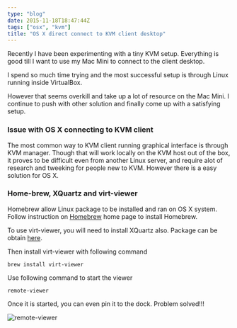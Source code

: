 ```yaml
---
type: "blog"
date: 2015-11-18T18:47:44Z
tags: ["osx", "kvm"]
title: "OS X direct connect to KVM client desktop"
---
```


Recently I have been experimenting with a tiny KVM setup. Everything is good till I want to use my Mac Mini to connect to the client desktop.
<!--more-->

I spend so much time trying and the most successful setup is through Linux running inside VirtualBox.

However that seems overkill and take up a lot of resource on the Mac Mini. I continue to push with other solution and finally come up with a satisfying setup.

### Issue with OS X connecting to KVM client

The most common way to KVM client running graphical interface is through KVM manager. Though that will work locally on the KVM host out of the box, it proves to be difficult even from another Linux server, and require alot of research and tweeking for people new to KVM. However there is a easy solution for OS X.

### Home-brew, XQuartz and virt-viewer

Homebrew allow Linux package to be installed and ran on OS X system. Follow instruction on [Homebrew](http://brew.sh) home page to install Homebrew.

To use virt-viewer, you will need to install XQuartz also. Package can be obtain [here](http://www.xquartz.org).

Then install virt-viewer with following command

`brew install virt-viewer`

Use following command to start the viewer

`remote-viewer`

Once it is started, you can even pin it to the dock. Problem solved!!!

![remote-viewer](https://c1.staticflickr.com/6/5692/23107488582_00513261de_z.jpg)
